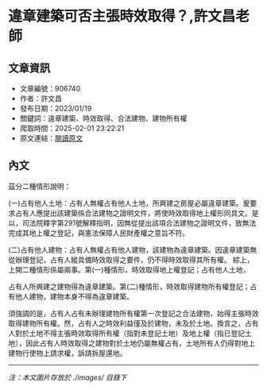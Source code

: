 # 違章建築可否主張時效取得？,許文昌老師

## 文章資訊
- 文章編號：906740
- 作者：許文昌
- 發布日期：2023/01/19
- 關鍵詞：違章建築、時效取得、合法建物、建物所有權
- 爬取時間：2025-02-01 23:22:21
- 原文連結：[閱讀原文](https://real-estate.get.com.tw/Columns/detail.aspx?no=906740)

## 內文


茲分二種情形說明：


(一)占有他人土地：占有人無權占有他人土地，所興建之房屋必屬違章建築。爰要求占有人應提出該建築係合法建物之證明文件，將使時效取得地上權形同具文。是以，司法院釋字第291號解釋指明，因無從提出該項合法建物之證明文件，致無法完成其地上權之登記，與憲法保障人民財產權之意旨不符。


(二)占有他人建物：占有人無權占有他人建物，該建物為違章建築。因違章建築無從辦理登記，占有人縱具備時效取得之要件，仍不得時效取得其所有權。
綜上，上開二種情形係屬兩事。第(一)種情形，時效取得地上權登記；占有他人土地，


占有人所興建之建物得為違章建築。第(二)種情形，時效取得建物所有權登記；占有他人建物，建物本身不得為違章建築。


須強調的是，占有人占有未辦理建物所有權第一次登記之合法建物，始得主張時效取得建物所有權。然，占有人之時效利益僅及於建物，未及於土地。換言之，占有人對於土地不得主張時效取得所有權（指對未登記土地）及地上權（指已登記土地），因此占有人時效取得之建物對於土地仍屬無權占有，土地所有人仍得對地上建物行使物上請求權，訴請拆屋還地。

---
*注：本文圖片存放於 ./images/ 目錄下*
